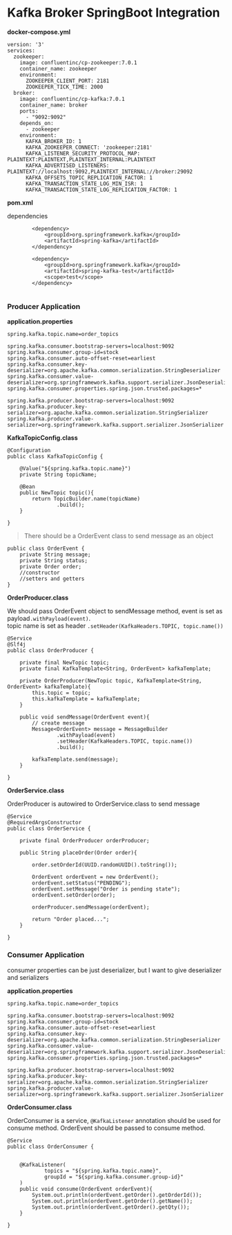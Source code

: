 # Kafka Broker SpringBoot Integration

**docker-compose.yml** <br>

```
version: '3'
services:
  zookeeper:
    image: confluentinc/cp-zookeeper:7.0.1
    container_name: zookeeper
    environment:
      ZOOKEEPER_CLIENT_PORT: 2181
      ZOOKEEPER_TICK_TIME: 2000
  broker:
    image: confluentinc/cp-kafka:7.0.1
    container_name: broker
    ports:
      - "9092:9092"
    depends_on:
      - zookeeper
    environment:
      KAFKA_BROKER_ID: 1
      KAFKA_ZOOKEEPER_CONNECT: 'zookeeper:2181'
      KAFKA_LISTENER_SECURITY_PROTOCOL_MAP: PLAINTEXT:PLAINTEXT,PLAINTEXT_INTERNAL:PLAINTEXT
      KAFKA_ADVERTISED_LISTENERS: PLAINTEXT://localhost:9092,PLAINTEXT_INTERNAL://broker:29092
      KAFKA_OFFSETS_TOPIC_REPLICATION_FACTOR: 1
      KAFKA_TRANSACTION_STATE_LOG_MIN_ISR: 1
      KAFKA_TRANSACTION_STATE_LOG_REPLICATION_FACTOR: 1
```

**pom.xml**<br>

dependencies

```
		<dependency>
			<groupId>org.springframework.kafka</groupId>
			<artifactId>spring-kafka</artifactId>
		</dependency>

		<dependency>
			<groupId>org.springframework.kafka</groupId>
			<artifactId>spring-kafka-test</artifactId>
			<scope>test</scope>
		</dependency>
		
```

### Producer Application

**application.properties**

```
spring.kafka.topic.name=order_topics

spring.kafka.consumer.bootstrap-servers=localhost:9092
spring.kafka.consumer.group-id=stock
spring.kafka.consumer.auto-offset-reset=earliest
spring.kafka.consumer.key-deserializer=org.apache.kafka.common.serialization.StringDeserializer
spring.kafka.consumer.value-deserializer=org.springframework.kafka.support.serializer.JsonDeserializer
spring.kafka.consumer.properties.spring.json.trusted.packages=*

spring.kafka.producer.bootstrap-servers=localhost:9092
spring.kafka.producer.key-serializer=org.apache.kafka.common.serialization.StringSerializer
spring.kafka.producer.value-serializer=org.springframework.kafka.support.serializer.JsonSerializer

```

**KafkaTopicConfig.class**

```
@Configuration
public class KafkaTopicConfig {

    @Value("${spring.kafka.topic.name}")
    private String topicName;

    @Bean
    public NewTopic topic(){
        return TopicBuilder.name(topicName)
                .build();
    }

}
```

> There should be a OrderEvent class to send message as an object


```
public class OrderEvent {
    private String message;
    private String status;
    private Order order;
    //constructor
    //setters and getters
}
```

**OrderProducer.class** <br>

We should pass OrderEvent object to sendMessage method, event is set as payload`.withPayload(event)`.<br>
topic name is set as header `.setHeader(KafkaHeaders.TOPIC, topic.name())` 

```
@Service
@Slf4j
public class OrderProducer {

    private final NewTopic topic;
    private final KafkaTemplate<String, OrderEvent> kafkaTemplate;

    private OrderProducer(NewTopic topic, KafkaTemplate<String, OrderEvent> kafkaTemplate){
        this.topic = topic;
        this.kafkaTemplate = kafkaTemplate;
    }

    public void sendMessage(OrderEvent event){
        // create message
        Message<OrderEvent> message = MessageBuilder
                .withPayload(event)
                .setHeader(KafkaHeaders.TOPIC, topic.name())
                .build();

        kafkaTemplate.send(message);
    }

}
```

**OrderService.class** <br>

OrderProducer is autowired to OrderService.class to send message


```
@Service
@RequiredArgsConstructor
public class OrderService {

    private final OrderProducer orderProducer;

    public String placeOrder(Order order){

        order.setOrderId(UUID.randomUUID().toString());

        OrderEvent orderEvent = new OrderEvent();
        orderEvent.setStatus("PENDING");
        orderEvent.setMessage("Order is pending state");
        orderEvent.setOrder(order);

        orderProducer.sendMessage(orderEvent);

        return "Order placed...";
    }

}
```

### Consumer Application

consumer properties can be just deserializer, but I want to give deserializer and serializers
 
**application.properties**

```
spring.kafka.topic.name=order_topics

spring.kafka.consumer.bootstrap-servers=localhost:9092
spring.kafka.consumer.group-id=stock
spring.kafka.consumer.auto-offset-reset=earliest
spring.kafka.consumer.key-deserializer=org.apache.kafka.common.serialization.StringDeserializer
spring.kafka.consumer.value-deserializer=org.springframework.kafka.support.serializer.JsonDeserializer
spring.kafka.consumer.properties.spring.json.trusted.packages=*

spring.kafka.producer.bootstrap-servers=localhost:9092
spring.kafka.producer.key-serializer=org.apache.kafka.common.serialization.StringSerializer
spring.kafka.producer.value-serializer=org.springframework.kafka.support.serializer.JsonSerializer

```

**OrderConsumer.class**

OrderConsumer is a service, `@KafkaListener` annotation should be used for consume method. OrderEvent should be passed to consume method.

```
@Service
public class OrderConsumer {


    @KafkaListener(
            topics = "${spring.kafka.topic.name}",
            groupId = "${spring.kafka.consumer.group-id}"
    )
    public void consume(OrderEvent orderEvent){
        System.out.println(orderEvent.getOrder().getOrderId());
        System.out.println(orderEvent.getOrder().getName());
        System.out.println(orderEvent.getOrder().getQty());
    }

}
```


